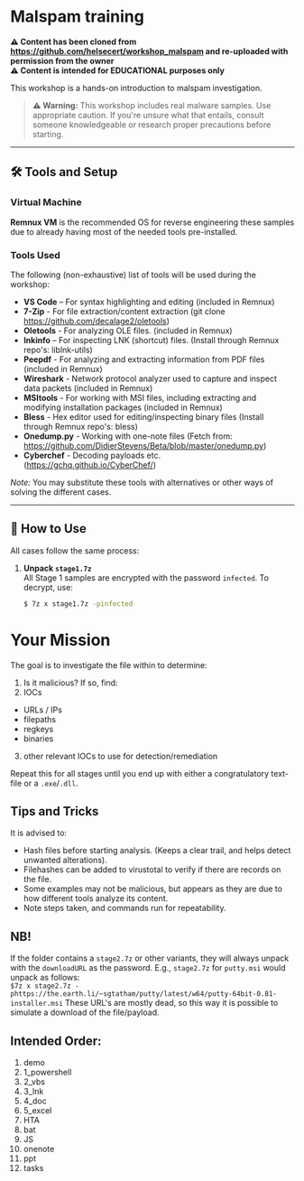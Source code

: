 # Malspam training

**⚠️ Content has been cloned from https://github.com/helsecert/workshop_malspam and re-uploaded with permission from the owner**<br>
**⚠️ Content is intended for EDUCATIONAL purposes only**<br>

This workshop is a hands-on introduction to malspam investigation.

> **⚠️ Warning:** This workshop includes real malware samples. Use appropriate caution. If you're unsure what that entails, consult someone knowledgeable or research proper precautions before starting.

---

## 🛠️ Tools and Setup

### Virtual Machine

**Remnux VM** is the recommended OS for reverse engineering these samples due to already having most of the needed tools pre-installed.

### Tools Used

The following (non-exhaustive) list of tools will be used during the workshop:

- **VS Code** – For syntax highlighting and editing (included in Remnux)
- **7-Zip** - For file extraction/content extraction (git clone https://github.com/decalage2/oletools)
- **Oletools** - For analyzing OLE files. (included in Remnux) 
- **lnkinfo** – For inspecting LNK (shortcut) files. (Install through Remnux repo's: liblnk-utils)
- **Peepdf** - For analyzing and extracting information from PDF files (included in Remnux)
- **Wireshark** - Network protocol analyzer used to capture and inspect data packets (included in Remnux)
- **MSItools** - For working with MSI files, including extracting and modifying installation packages (included in Remnux)
- **Bless** - Hex editor used for editing/inspecting binary files (Install through Remnux repo's: bless)
- **Onedump.py** - Working with one-note files (Fetch from: https://github.com/DidierStevens/Beta/blob/master/onedump.py)
- **Cyberchef** - Decoding payloads etc. (https://gchq.github.io/CyberChef/)

*Note:* You may substitute these tools with alternatives or other ways of solving the different cases.

---

## 🚀 How to Use

All cases follow the same process:
1. **Unpack `stage1.7z`**  
   All Stage 1 samples are encrypted with the password `infected`. To decrypt, use:
   ```bash
   $ 7z x stage1.7z -pinfected

# Your Mission

The goal is to investigate the file within to determine:

1. Is it malicious? If so, find:
2. IOCs
  - URLs / IPs
  - filepaths
  - regkeys
  - binaries
3. other relevant IOCs to use for detection/remediation

Repeat this for all stages until you end up with either a congratulatory text-file or a `.exe`/`.dll`.

## Tips and Tricks

It is advised to:

- Hash files before starting analysis. (Keeps a clear trail, and helps detect unwanted alterations).
- Filehashes can be added to virustotal to verify if there are records on the file.
- Some examples may not be malicious, but appears as they are due to how different tools analyze its content.
- Note steps taken, and commands run for repeatability.

## NB!

If the folder contains a `stage2.7z` or other variants, they will always unpack with the `downloadURL` as the password. E.g., `stage2.7z` for `putty.msi` would unpack as follows:  
`$7z x stage2.7z -phttps://the.earth.li/~sgtatham/putty/latest/w64/putty-64bit-0.81-installer.msi`
These URL's are mostly dead, so this way it is possible to simulate a download of the file/payload.

## Intended Order:

1. demo
2. 1_powershell
3. 2_vbs
4. 3_lnk
5. 4_doc
6. 5_excel
7. HTA
8. bat
9. JS
10. onenote
11. ppt
12. tasks
